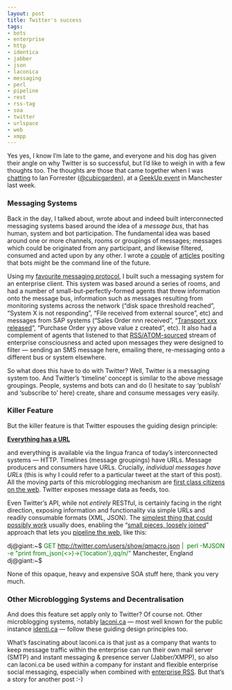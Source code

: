 ```yaml
---
layout: post
title: Twitter's success
tags:
- bots
- enterprise
- http
- identica
- jabber
- json
- laconica
- messaging
- perl
- pipeline
- rest
- rss-tag
- soa
- twitter
- urlspace
- web
- xmpp
---
```



Yes yes, I know I’m late to the game, and everyone and his dog has given their angle on why Twitter is so successful, but I’d like to weigh in with a few thoughts too. The thoughts are those that came together when I was [chatting](http://twitter.com/qmacro/status/1782050968) to Ian Forrester ([@cubicgarden](http://twitter.com/cubicgarden)), at a [GeekUp event](http://geekup.org/events/130) in Manchester last week.

### Messaging Systems

Back in the day, I talked about, wrote about and indeed built interconnected messaging systems based around the idea of a *message bus*, that has human, system and bot participation. The fundamental idea was based around one or more channels, rooms or groupings of messages; messages which could be originated from any participant, and likewise filtered, consumed and acted upon by any other. I wrote a [couple](http://www.openp2p.com/pub/a/p2p/2002/01/11/jabber_bots.html) of [articles](http://www.openp2p.com/pub/a/p2p/2002/02/08/chatbot_two.html) positing that bots might be the command line of the future.

Using my [favourite messaging protocol](http://www.xmpp.org), I built such a messaging system for an enterprise client. This system was based around a series of rooms, and had a number of small-but-perfectly-formed agents that threw information onto the message bus, information such as messages resulting from monitoring systems across the network (“disk space threshold reached”, “System X is not responding”, “File received from external source”, etc) and messages from SAP systems (“Sales Order nnn received”, “[Transport xxx released](https://www.sdn.sap.com/irj/scn/go/portal/prtroot/docs/library/uuid/7ce5c590-0201-0010-388e-cc28510abb89)“, “Purchase Order yyy above value z created”, etc). It also had a complement of agents that listened to that [RSS/ATOM-sourced](http://www.oreillynet.com/xml/blog/2003/01/rss_the_web_service_we_already.html) stream of enterprise consciousness and acted upon messages they were designed to filter — sending an SMS message here, emailing there, re-messaging onto a different bus or system elsewhere.

So what does this have to do with Twitter? Well, Twitter is a messaging system too. And Twitter’s ‘timeline’ concept is similar to the above message groupings. People, systems and bots can and do (I hesitate to say ‘publish’ and ‘subscribe to’ here) create, share and consume messages very easily.

### Killer Feature

But the killer feature is that Twitter espouses the guiding design principle:

[**Everything has a URL**](http://www.google.co.uk/search?q="everything+has+a+url")

and everything is available via the lingua franca of today’s interconnected systems — HTTP. Timelines (message groupings) have URLs. Message producers and consumers have URLs. Crucially, *individual messages have URLs* (this is why I could refer to a particular tweet at the start of this post). All the moving parts of this microblogging mechanism are [first class citizens on the web](/blog/posts/2002/09/02/rest-google-and-idempotency/). Twitter exposes message data as feeds, too.

Even Twitter’s API, while not *entirely* RESTful, is certainly facing in the right direction, exposing information and functionality via simple URLs and readily consumable formats (XML, JSON). The [simplest thing that could possibly work](http://c2.com/xp/DoTheSimplestThingThatCouldPossiblyWork.html) usually does, enabling the “[small pieces, loosely joined](http://www.smallpieces.com/)” approach that lets you [pipeline the web](http://radio.weblogs.com/0100887/2002/03/27.html), like this:

dj@giant:~$ <span style="color: #008000;">GET http://twitter.com/users/show/qmacro.json |  perl -MJSON -e "print from_json(<>)->{'location'},qq/n/"</span> Manchester, England dj@giant:~$

None of this opaque, heavy and expensive SOA stuff here, thank you very much.

### Other Microblogging Systems and Decentralisation

And does this feature set apply only to Twitter? Of course not. Other microblogging systems, notably [laconi.ca](http://laconi.ca/trac/) — most well known for the public instance [identi.ca](http://identi.ca/) — follow these guiding design principles too.

What’s fascinating about laconi.ca is that just as a company that wants to keep message traffic within the enterprise can run their own mail server (SMTP) and instant messaging & presence server (Jabber/XMPP), so also can laconi.ca be used within a company for instant and flexible enterprise social messaging, especially when combined with [enterprise RSS](http://www.oreillynet.com//cs/user/view/cs_msg/12476). But that’s a story for another post :-)



